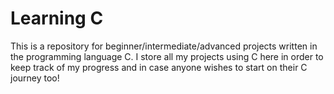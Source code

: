 # Learning C
This is a repository for beginner/intermediate/advanced projects written in the programming language C. 
I store all my projects using C here in order to keep track of my progress and in case anyone wishes to start on their C journey too!
